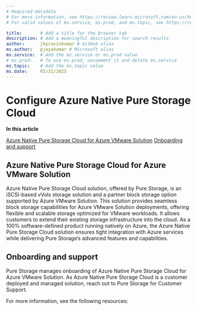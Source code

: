 ```yaml
---
# Required metadata
# For more information, see https://review.learn.microsoft.com/en-us/help/platform/learn-editor-add-metadata?branch=main
# For valid values of ms.service, ms.prod, and ms.topic, see https://review.learn.microsoft.com/en-us/help/platform/metadata-taxonomies?branch=main

title:       # Add a title for the browser tab
description: # Add a meaningful description for search results
author:      jkpravinkumar # GitHub alias
ms.author:   pjeyakumar # Microsoft alias
ms.service:  # Add the ms.service or ms.prod value
# ms.prod:   # To use ms.prod, uncomment it and delete ms.service
ms.topic:    # Add the ms.topic value
ms.date:     03/31/2025
---
```

 
# Configure Azure Native Pure Storage Cloud

**In this article**

[Azure Native Pure Storage Cloud for Azure VMware Solution]()
[Onboarding and support]()

## Azure Native Pure Storage Cloud for Azure VMware Solution

Azure Native Pure Storage Cloud solution, offered by Pure Storage, is an iSCSI-based vVols storage solution and a partner block storage option supported by Azure VMware Solution. This solution provides seamless block storage capabilities for Azure VMware Solution deployments, offering flexible and scalable storage optimized for VMware workloads. It allows customers to extend their existing storage infrastructure into the cloud. As a 100% software-defined product running natively on Azure, the Azure Native Pure Storage Cloud solution ensures tight integration with Azure services while delivering Pure Storage’s advanced features and capabilities.

## Onboarding and support

Pure Storage manages onboarding of Azure Native Pure Storage Cloud for Azure VMware Solution. As Azure Native Pure Storage Cloud is a customer deployed and managed solution, reach out to Pure Storage for Customer Support.

For more information, see the following resources:
